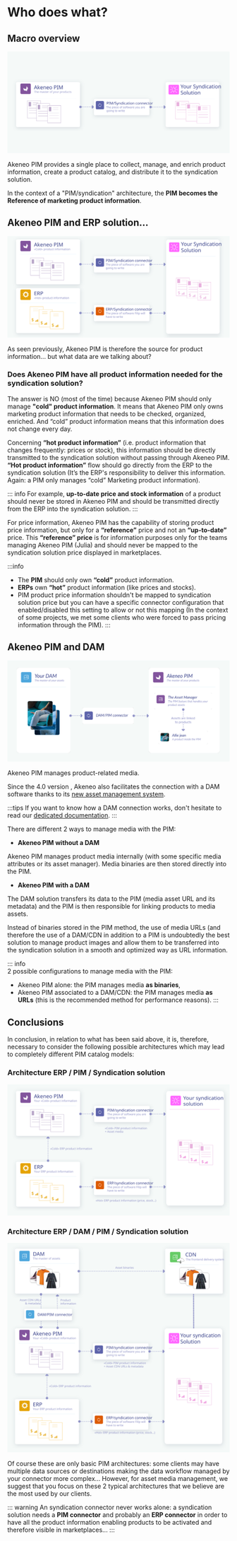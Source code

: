 # Who does what?

## Macro overview

![Macro overview of the syndication connection](../../img/guides/syndication-connection-macro.svg)

Akeneo PIM provides a single place to collect, manage, and enrich product information, create a product catalog, and distribute it to the syndication solution.

In the context of a "PIM/syndication" architecture, the **PIM becomes the Reference of marketing product information**.

## Akeneo PIM and ERP solution...

![Macro overview of the syndication connection](../../img/guides/syndication-erp-connection-macro.svg)

As seen previously, Akeneo PIM is therefore the source for product information... but what data are we talking about?

### Does Akeneo PIM have all product information needed for the syndication solution?

The answer is NO (most of the time) because Akeneo PIM should only manage **"cold" product information**. It means that Akeneo PIM only owns marketing product information that needs to be checked, organized, enriched. And “cold” product information means that this information does not change every day.

Concerning **“hot product information”** (i.e. product information that changes frequently: prices or stock), this information should be directly transmitted to the syndication solution without passing through Akeneo PIM. **“Hot product information”** flow should go directly from the ERP to the syndication solution (It’s the ERP's responsibility to deliver this information. Again: a PIM only manages “cold” Marketing product information).

::: info
For example, **up-to-date price and stock information** of a product should never be stored in Akeneo PIM and should be transmitted directly from the ERP into the syndication solution.
:::

For price information, Akeneo PIM has the capability of storing product price information, but only for a **“reference”** price and not an **“up-to-date”** price. This **“reference” price** is for information purposes only for the teams managing Akeneo PIM (Julia) and should never be mapped to the syndication solution price displayed in marketplaces.

:::info
* The **PIM** should only own **“cold”** product information.
* **ERPs** own **“hot”** product information (like prices and stocks).
* PIM product price information shouldn't be mapped to syndication solution price but you can have a specific connector configuration that enabled/disabled this setting to allow or not this mapping (In the context of some projects, we met some clients who were forced to pass pricing information through the PIM).
:::

## Akeneo PIM and DAM

![Macro overview of the DAM connection](../../img/guides/dam-pim-connection-macro.svg)

Akeneo PIM manages product-related media.

Since the 4.0 version , Akeneo also facilitates the connection with a DAM software thanks to its [new asset management system](/concepts/asset-manager.html).

:::tips
If you want to know how a DAM connection works, don't hesitate to read our [dedicated documentation](../dam-connection/introduction.html).
:::

There are different 2 ways to manage media with the PIM:

* **Akeneo PIM without a DAM**

Akeneo PIM manages product media internally (with some specific media attributes or its asset manager). Media binaries are then stored directly into the PIM.

* **Akeneo PIM with a DAM**

The DAM solution transfers its data to the PIM (media asset URL and its metadata) and the PIM is then responsible for linking products to media assets.

Instead of binaries stored in the PIM method, the use of media URLs (and therefore the use of a DAM/CDN in addition to a PIM is undoubtedly the best solution to manage product images and allow them to be transferred into the syndication solution in a smooth and optimized way as URL information.

::: info  
2 possible configurations to manage media with the PIM:
* Akeneo PIM alone: the PIM manages media **as binaries**,
* Akeneo PIM associated to a DAM/CDN: the PIM manages media **as URLs** (this is the recommended method for performance reasons).
:::

## Conclusions

In conclusion, in relation to what has been said above, it is, therefore, necessary to consider the following possible architectures which may lead to completely different PIM catalog models:

### Architecture ERP / PIM / Syndication solution

![PIM without a DAM](../../img/guides/erp-pim-syndication.svg)

### Architecture ERP / DAM / PIM / Syndication solution

![PIM with a DAM](../../img/guides/erp-dam-pim-syndication.svg)

Of course these are only basic PIM architectures: some clients may have multiple data sources or destinations making the data workflow managed by your connector more complex… However, for asset media management, we suggest that you focus on these 2 typical architectures that we believe are the most used by our clients.

::: warning
An syndication connector never works alone: a syndication solution needs a **PIM connector** and probably an **ERP connector** in order to have all the product information enabling products to be activated and therefore visible in marketplaces...
:::   
